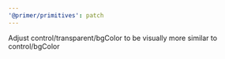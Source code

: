 ```yaml
---
'@primer/primitives': patch
---
```


Adjust control/transparent/bgColor to be visually more similar to control/bgColor
